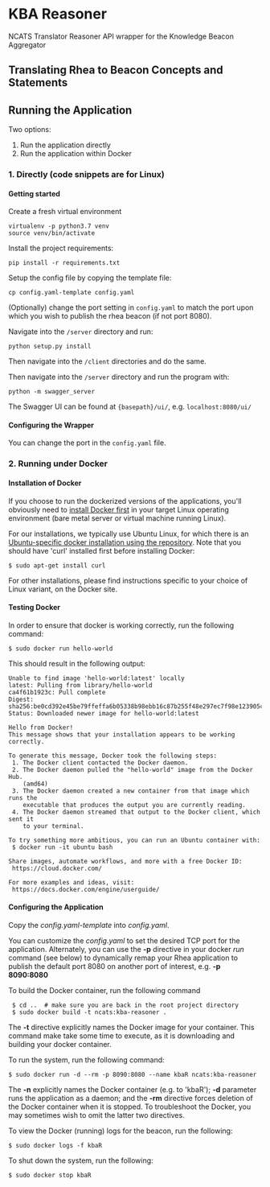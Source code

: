 # KBA Reasoner

NCATS Translator Reasoner API wrapper for the Knowledge Beacon Aggregator

## Translating Rhea to Beacon Concepts and Statements


## Running the Application

Two options:

1. Run the application directly
2. Run the application within Docker

### 1. Directly (code snippets are for Linux)

#### Getting started

Create a fresh virtual environment
```
virtualenv -p python3.7 venv
source venv/bin/activate
```

Install the project requirements:
```
pip install -r requirements.txt
```

Setup the config file by copying the template file:
```
cp config.yaml-template config.yaml
``` 
(Optionally) change the port setting in `config.yaml` to match the port upon which you wish to publish the rhea beacon (if not port 8080).

Navigate into the `/server` directory and run:
```
python setup.py install
```

Then navigate into the `/client` directories and do the same.

Then navigate into the `/server` directory and run the program with:
```
python -m swagger_server
```

The Swagger UI can be found at `{basepath}/ui/`, e.g. `localhost:8080/ui/`

#### Configuring the Wrapper

You can change the port in the `config.yaml` file.

### 2. Running under Docker

#### Installation of Docker

If you choose to run the dockerized versions of the applications, you'll obviously need to [install Docker first](https://docs.docker.com/engine/installation/) in your target Linux operating environment (bare metal server or virtual machine running Linux).

For our installations, we typically use Ubuntu Linux, for which there is an [Ubuntu-specific docker installation using the repository](https://docs.docker.com/engine/installation/linux/docker-ce/ubuntu/#install-using-the-repository).
Note that you should have 'curl' installed first before installing Docker:

```
$ sudo apt-get install curl
```

For other installations, please find instructions specific to your choice of Linux variant, on the Docker site.

#### Testing Docker

In order to ensure that docker is working correctly, run the following command:

```
$ sudo docker run hello-world
```

This should result in the following output:
```
Unable to find image 'hello-world:latest' locally
latest: Pulling from library/hello-world
ca4f61b1923c: Pull complete
Digest: sha256:be0cd392e45be79ffeffa6b05338b98ebb16c87b255f48e297ec7f98e123905c
Status: Downloaded newer image for hello-world:latest

Hello from Docker!
This message shows that your installation appears to be working correctly.

To generate this message, Docker took the following steps:
 1. The Docker client contacted the Docker daemon.
 2. The Docker daemon pulled the "hello-world" image from the Docker Hub.
    (amd64)
 3. The Docker daemon created a new container from that image which runs the
    executable that produces the output you are currently reading.
 4. The Docker daemon streamed that output to the Docker client, which sent it
    to your terminal.

To try something more ambitious, you can run an Ubuntu container with:
 $ docker run -it ubuntu bash

Share images, automate workflows, and more with a free Docker ID:
 https://cloud.docker.com/

For more examples and ideas, visit:
 https://docs.docker.com/engine/userguide/
```
#### Configuring the Application

Copy the *config.yaml-template* into *config.yaml*.

You can customize the *config.yaml* to set the desired TCP port for the application. Alternately, you can use the  **-p** directive in your docker *run* command (see below) to dynamically remap your Rhea application to publish the default port 8080 on another port of interest, e.g. **-p 8090:8080** 

To build the Docker container, run the following command

```
 $ cd ..  # make sure you are back in the root project directory
 $ sudo docker build -t ncats:kba-reasoner .
```

The **-t** directive explicitly names the Docker image for your container.  This command make take some time to execute, as it is downloading and building your docker container.

To run the system, run the following command:

```
$ sudo docker run -d --rm -p 8090:8080 --name kbaR ncats:kba-reasoner
```

The **-n** explicitly names the Docker container (e.g. to 'kbaR'); **-d** parameter runs the application as a daemon; and the **-rm** directive forces deletion of the Docker container when it is stopped. To troubleshoot the Docker, you may sometimes wish to omit the latter two directives.

To view the Docker (running) logs for the beacon, run the following:

```
$ sudo docker logs -f kbaR
```

To shut down the system, run the following:

```
$ sudo docker stop kbaR
```
